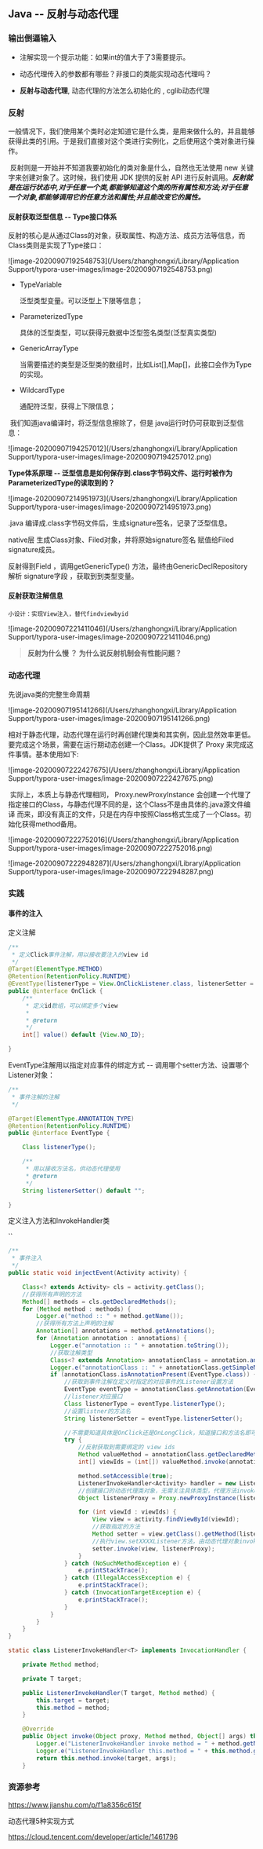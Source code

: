 ## Java --  反射与动态代理



### 输出倒逼输入

- 注解实现一个提示功能：如果int的值大于了3需要提示。
- 动态代理传入的参数都有哪些？非接口的类能实现动态代理吗？

- **反射与动态代理**, 动态代理的方法怎么初始化的 , cglib动态代理



### 反射 

​	一般情况下，我们使用某个类时必定知道它是什么类，是用来做什么的，并且能够获得此类的引用。于是我们直接对这个类进行实例化，之后使用这个类对象进行操作。



​	反射则是一开始并不知道我要初始化的类对象是什么，自然也无法使用 new 关键字来创建对象了。这时候，我们使用 JDK 提供的反射 API 进行反射调用。***反射就是在运行状态中,对于任意一个类,都能够知道这个类的所有属性和方法;对于任意一个对象,都能够调用它的任意方法和属性;并且能改变它的属性。***	



























#### 反射获取泛型信息 -- Type接口体系

​	反射的核心是从通过Class的对象，获取属性、构造方法、成员方法等信息，而Class类则是实现了Type接口：

![image-20200907192548753](/Users/zhanghongxi/Library/Application Support/typora-user-images/image-20200907192548753.png)

- TypeVariable  

 	泛型类型变量。可以泛型上下限等信息；

- ParameterizedType

 	具体的泛型类型，可以获得元数据中泛型签名类型(泛型真实类型)

- GenericArrayType

 	当需要描述的类型是泛型类的数组时，比如List[],Map[]，此接口会作为Type的实现。

- WildcardType

 	通配符泛型，获得上下限信息；



​	我们知道java编译时，将泛型信息擦除了，但是 java运行时仍可获取到泛型信息：

![image-20200907194257012](/Users/zhanghongxi/Library/Application Support/typora-user-images/image-20200907194257012.png)



**Type体系原理 -- 泛型信息是如何保存到.class字节码文件、运行时被作为ParameterizedType的读取到的？**

![image-20200907214951973](/Users/zhanghongxi/Library/Application Support/typora-user-images/image-20200907214951973.png)

.java 编译成.class字节码文件后，生成signature签名，记录了泛型信息。

native层 生成Class对象、Filed对象，并将原始signature签名 赋值给Filed signature成员。

反射得到Field ，调用getGenericType() 方法，最终由GenericDeclRepository 解析 signature字段 ，获取到到类型变量。













#### 反射获取注解信息



`小设计：实现View注入，替代findviewbyid`

![image-20200907221411046](/Users/zhanghongxi/Library/Application Support/typora-user-images/image-20200907221411046.png)





> **反射为什么慢 ？ 为什么说反射机制会有性能问题？**







### 动态代理

先说java类的完整生命周期

![image-20200907195141266](/Users/zhanghongxi/Library/Application Support/typora-user-images/image-20200907195141266.png)



相对于静态代理，动态代理在运行时再创建代理类和其实例，因此显然效率更低。要完成这个场景，需要在运行期动态创建一个Class。JDK提供了 Proxy 来完成这件事情。基本使用如下:

![image-20200907222427675](/Users/zhanghongxi/Library/Application Support/typora-user-images/image-20200907222427675.png)



​	实际上，本质上与静态代理相同， Proxy.newProxyInstance 会创建一个代理了指定接口的Class，与静态代理不同的是，这个Class不是由具体的.java源文件编译 而来，即没有真正的文件，只是在内存中按照Class格式生成了一个Class。初始化获得method备用。

![image-20200907222752016](/Users/zhanghongxi/Library/Application Support/typora-user-images/image-20200907222752016.png)



![image-20200907222948287](/Users/zhanghongxi/Library/Application Support/typora-user-images/image-20200907222948287.png)



























### 实践 

#### 事件的注入

定义注解

```java
/**
 * 定义Click事件注解，用以接收要注入的view id
 */
@Target(ElementType.METHOD)
@Retention(RetentionPolicy.RUNTIME)
@EventType(listenerType = View.OnClickListener.class, listenerSetter = "setOnClickListener")
public @interface OnClick {
    /**
     * 定义id数组，可以绑定多个view
     *
     * @return
     */
    int[] value() default {View.NO_ID};

}
```



EventType注解用以指定对应事件的绑定方式 -- 调用哪个setter方法、设置哪个Listener对象：

```java
/**
 * 事件注解的注解
 */

@Target(ElementType.ANNOTATION_TYPE)
@Retention(RetentionPolicy.RUNTIME)
public @interface EventType {

    Class listenerType();

    /**
     * 用以接收方法名，供动态代理使用
     * @return
     */
    String listenerSetter() default "";

}
```



定义注入方法和InvokeHandler类

``

```java
/**
 * 事件注入
 */
public static void injectEvent(Activity activity) {

    Class<? extends Activity> cls = activity.getClass();
    //获得所有声明的方法
    Method[] methods = cls.getDeclaredMethods();
    for (Method method : methods) {
        Logger.e("method :: " + method.getName());
        //获得所有方法上声明的注解
        Annotation[] annotations = method.getAnnotations();
        for (Annotation annotation : annotations) {
            Logger.e("annotation :: " + annotation.toString());
            //获取注解类型
            Class<? extends Annotation> annotationClass = annotation.annotationType();
            Logger.e("annotationClass :: " + annotationClass.getSimpleName());
            if (annotationClass.isAnnotationPresent(EventType.class)) {
                //获取到事件注解在定义时指定的对应事件的Listener设置方法
                EventType eventType = annotationClass.getAnnotation(EventType.class);
                //listener对应接口
                Class listenerType = eventType.listenerType();
                //设置listner的方法名
                String listenerSetter = eventType.listenerSetter();

                //不需要知道具体是OnClick还是OnLongClick，知道接口和方法名即可动态代理之
                try {
                    //反射获取到需要绑定的 view ids
                    Method valueMethod = annotationClass.getDeclaredMethod("value");
                    int[] viewIds = (int[]) valueMethod.invoke(annotation);

                    method.setAccessible(true);
                    ListenerInvokeHandler<Activity> handler = new ListenerInvokeHandler<>(activity, method);
                    //创建接口的动态代理类对象，无需关注具体类型，代理方法invoke之后，activity中声明的method方法将被调用到，以执行业务逻辑
                    Object listenerProxy = Proxy.newProxyInstance(listenerType.getClassLoader(), new Class[]{listenerType}, handler);

                    for (int viewId : viewIds) {
                        View view = activity.findViewById(viewId);
                        //获取指定的方法
                        Method setter = view.getClass().getMethod(listenerSetter, listenerType);
                        //执行view.setXXXXListener方法，由动态代理对象invoke方法，进行传递调用
                        setter.invoke(view, listenerProxy);
                    }
                } catch (NoSuchMethodException e) {
                    e.printStackTrace();
                } catch (IllegalAccessException e) {
                    e.printStackTrace();
                } catch (InvocationTargetException e) {
                    e.printStackTrace();
                }
            }
        }
    }
}
```



```java
static class ListenerInvokeHandler<T> implements InvocationHandler {

    private Method method;

    private T target;

    public ListenerInvokeHandler(T target, Method method) {
        this.target = target;
        this.method = method;
    }

    @Override
    public Object invoke(Object proxy, Method method, Object[] args) throws Throwable {
        Logger.e("ListenerInvokeHandler invoke method = " + method.getName());
        Logger.e("ListenerInvokeHandler this.method = " + this.method.getName());
        return this.method.invoke(target, args);
    }

```







### 资源参考

https://www.jianshu.com/p/f1a8356c615f

动态代理5种实现方式

https://cloud.tencent.com/developer/article/1461796